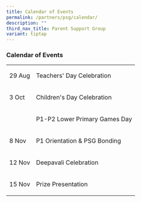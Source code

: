 ```yaml
---
title: Calendar of Events
permalink: /partners/psg/calendar/
description: ""
third_nav_title: Parent Support Group
variant: tiptap
---
```

<h3>Calendar of Events</h3>
<table style="minWidth: 50px">
<colgroup>
<col>
<col>
</colgroup>
<tbody>
<tr>
<td rowspan="1" colspan="1">
<p>29 Aug</p>
</td>
<td rowspan="1" colspan="1">
<p>Teachers' Day Celebration</p>
</td>
</tr>
<tr>
<td rowspan="1" colspan="1">
<p>3 Oct</p>
</td>
<td rowspan="1" colspan="1">
<p>Children's Day Celebration</p>
</td>
</tr>
<tr>
<td rowspan="1" colspan="1">
<p></p>
</td>
<td rowspan="1" colspan="1">
<p>P1-P2 Lower Primary Games Day</p>
</td>
</tr>
<tr>
<td rowspan="1" colspan="1">
<p>8 Nov</p>
</td>
<td rowspan="1" colspan="1">
<p>P1 Orientation &amp; PSG Bonding</p>
</td>
</tr>
<tr>
<td rowspan="1" colspan="1">
<p>12 Nov</p>
</td>
<td rowspan="1" colspan="1">
<p>Deepavali Celebration</p>
</td>
</tr>
<tr>
<td rowspan="1" colspan="1">
<p>15 Nov</p>
</td>
<td rowspan="1" colspan="1">
<p>Prize Presentation</p>
</td>
</tr>
</tbody>
</table>
<p></p>